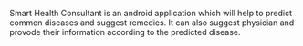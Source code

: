 Smart Health Consultant is an android application which will help to predict common diseases and suggest remedies. It can also suggest physician and provode their information according to the predicted disease.
